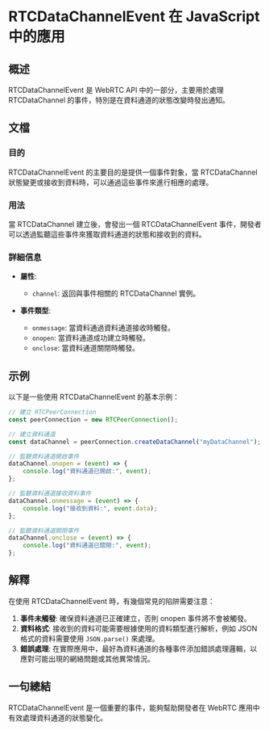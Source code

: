 <!--
Meta Description: # RTCDataChannelEvent 在 JavaScript 中的應用 ## 概述 RTCDataChannelEvent 是 WebRTC API 中的一部分，主要用於處理 RTCDataChannel 的事件，特別是在資料通道的狀態改變時發出通知。 ## 文檔 ### 目的 RTCDat...
Meta Keywords: rtcdatachannelevent, event, rtcdatachannel, datachannel, onopen
-->

# RTCDataChannelEvent 在 JavaScript 中的應用

## 概述
RTCDataChannelEvent 是 WebRTC API 中的一部分，主要用於處理 RTCDataChannel 的事件，特別是在資料通道的狀態改變時發出通知。

## 文檔
### 目的
RTCDataChannelEvent 的主要目的是提供一個事件對象，當 RTCDataChannel 狀態變更或接收到資料時，可以通過這些事件來進行相應的處理。

### 用法
當 RTCDataChannel 建立後，會發出一個 RTCDataChannelEvent 事件，開發者可以透過監聽這些事件來獲取資料通道的狀態和接收到的資料。

### 詳細信息
- **屬性**:
  - `channel`: 返回與事件相關的 RTCDataChannel 實例。
  
- **事件類型**:
  - `onmessage`: 當資料通過資料通道接收時觸發。
  - `onopen`: 當資料通道成功建立時觸發。
  - `onclose`: 當資料通道關閉時觸發。

## 示例
以下是一些使用 RTCDataChannelEvent 的基本示例：

```javascript
// 建立 RTCPeerConnection
const peerConnection = new RTCPeerConnection();

// 建立資料通道
const dataChannel = peerConnection.createDataChannel("myDataChannel");

// 監聽資料通道開啟事件
dataChannel.onopen = (event) => {
    console.log("資料通道已開啟:", event);
};

// 監聽資料通道接收資料事件
dataChannel.onmessage = (event) => {
    console.log("接收到資料:", event.data);
};

// 監聽資料通道關閉事件
dataChannel.onclose = (event) => {
    console.log("資料通道已關閉:", event);
};
```

## 解釋
在使用 RTCDataChannelEvent 時，有幾個常見的陷阱需要注意：

1. **事件未觸發**: 確保資料通道已正確建立，否則 onopen 事件將不會被觸發。
2. **資料格式**: 接收到的資料可能需要根據使用的資料類型進行解析，例如 JSON 格式的資料需要使用 `JSON.parse()` 來處理。
3. **錯誤處理**: 在實際應用中，最好為資料通道的各種事件添加錯誤處理邏輯，以應對可能出現的網絡問題或其他異常情況。

## 一句總結
RTCDataChannelEvent 是一個重要的事件，能夠幫助開發者在 WebRTC 應用中有效處理資料通道的狀態變化。
